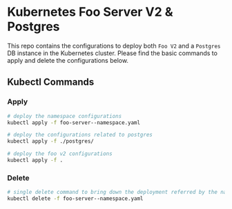 # Kubernetes Foo Server V2 & Postgres

This repo contains the configurations to deploy both `Foo V2` and a `Postgres` DB instance in the Kubernetes cluster. Please find the basic commands to apply and delete the configurations below.

## Kubectl Commands

### Apply

```sh
# deploy the namespace configurations
kubectl apply -f foo-server--namespace.yaml

# deploy the configurations related to postgres
kubectl apply -f ./postgres/

# deploy the foo v2 configurations
kubectl apply -f .
```

### Delete

```sh
# single delete command to bring down the deployment referred by the namespace
kubectl delete -f foo-server--namespace.yaml
```

